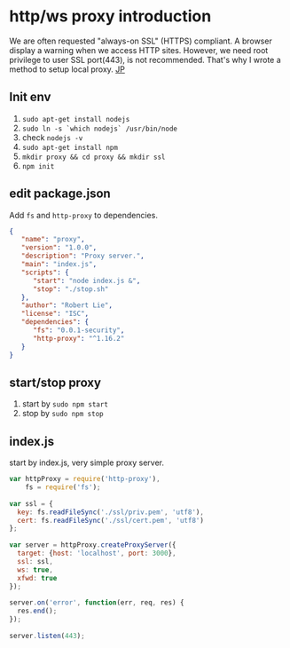 http/ws proxy introduction
====
We are often requested "always-on SSL" (HTTPS) compliant.
A browser display a warning when we access HTTP sites.
However, we need root privilege to user SSL port(443), is not recommended.
That's why I wrote a method to setup local proxy. [JP](https://gist.github.com/namuyan/a94d2363cc363a5d8393c8716d8f5143)


Init env
----
1. `sudo apt-get install nodejs`
2. ```sudo ln -s `which nodejs` /usr/bin/node```
3. check `nodejs -v`
4. `sudo apt-get install npm`
5. `mkdir proxy && cd proxy && mkdir ssl`
6. `npm init`

edit package.json
----
Add `fs` and `http-proxy` to dependencies.
```json
{
   "name": "proxy",
   "version": "1.0.0",
   "description": "Proxy server.",
   "main": "index.js",
   "scripts": {
      "start": "node index.js &",
      "stop": "./stop.sh"
   },
   "author": "Robert Lie",
   "license": "ISC",
   "dependencies": {
      "fs": "0.0.1-security",
      "http-proxy": "^1.16.2"
   }
} 
```

start/stop proxy
----
1. start by `sudo npm start`
2. stop by `sudo npm stop`

index.js
----
start by index.js, very simple proxy server.
```javascript
var httpProxy = require('http-proxy'),
    fs = require('fs');
 
var ssl = {
  key: fs.readFileSync('./ssl/priv.pem', 'utf8'),
  cert: fs.readFileSync('./ssl/cert.pem', 'utf8')
};
 
var server = httpProxy.createProxyServer({
  target: {host: 'localhost', port: 3000},
  ssl: ssl,
  ws: true,
  xfwd: true
});
 
server.on('error', function(err, req, res) {
  res.end();
});
 
server.listen(443);
```
